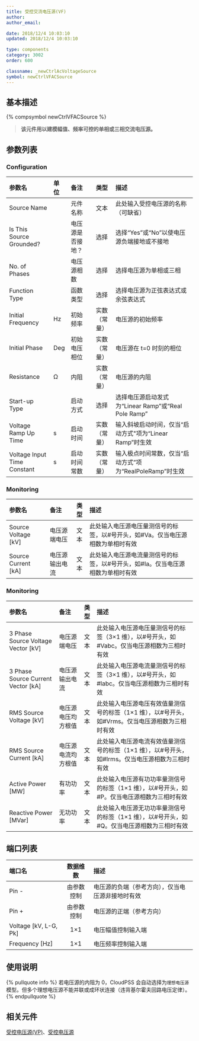 ```yaml
---
title: 受控交流电压源(VF)
author:
author_email:

date: 2018/12/4 10:03:10
updated: 2018/12/4 10:03:10

type: components
category: 3002
order: 600

classname: _newCtrlAcVoltageSource
symbol: newCtrlVFACSource
---
```


## 基本描述

{% compsymbol newCtrlVFACSource %}

> **该元件用以建模幅值、频率可控的单相或三相交流电压源。**

## 参数列表

### Configuration

| 参数名                      | 单位 | 备注             |     类型     | 描述                                                     |
| :-------------------------- | :--- | :--------------- | :----------: | :------------------------------------------------------- |
| Source Name                 |      | 元件名称         |     文本     | 此处输入受控电压源的名称（可缺省）                       |
| Is This Source Grounded?    |      | 电压源是否接地？ |     选择     | 选择“Yes”或“No”以使电压源负端接地或不接地                |
| No. of Phases               |      | 电压源相数       |     选择     | 选择电压源为单相或三相                                   |
| Function Type               |      | 函数类型         |     选择     | 选择电压源为正弦表达式或余弦表达式                       |
| Initial Frequency           | Hz   | 初始频率         | 实数（常量） | 电压源的初始频率                                         |
| Initial Phase               | Deg  | 初始电压相位     | 实数（常量） | 电压源在 t=0 时刻的相位                                  |
| Resistance                  | Ω    | 内阻             | 实数（常量） | 电压源的内阻                                             |
| Start-up Type               |      | 启动方式         |     选择     | 选择电压源启动发式为“Linear Ramp”或“Real Pole Ramp”      |
| Voltage Ramp Up Time        | s    | 启动时间         | 实数（常量） | 输入斜坡启动时间，仅当“启动方式"项为“Linear Ramp”时生效  |
| Voltage Input Time Constant | s    | 启动时间常数     | 实数（常量） | 输入极点时间常数，仅当“启动方式”项为“RealPoleRamp”时生效 |

### Monitoring

| 参数名                | 备注           | 类型 | 描述                                                                           |
| :-------------------- | :------------- | :--: | :----------------------------------------------------------------------------- |
| Source Voltage \[kV\] | 电压源端电压   | 文本 | 此处输入电压源电压量测信号的标签，以#号开头，如#Va。仅当电压源相数为单相时有效 |
| Source Current \[kA\] | 电压源输出电流 | 文本 | 此处输入电压源电流量测信号的标签，以#号开头，如#Ia。仅当电压源相数为单相时有效 |

### Monitoring

| 参数名                               | 备注               | 类型 | 描述                                                                                             |
| :----------------------------------- | :----------------- | :--: | :----------------------------------------------------------------------------------------------- |
| 3 Phase Source Voltage Vector \[kV\] | 电压源端电压       | 文本 | 此处输入电压源电压量测信号的标签（3×1 维），以#号开头，如#Vabc。仅当电压源相数为三相时有效       |
| 3 Phase Source Current Vector \[kA\] | 电压源输出电流     | 文本 | 此处输入电压源电流量测信号的标签（3×1 维），以#号开头，如#Iabc。仅当电压源相数为三相时有效       |
| RMS Source Voltage \[kV\]            | 电压源电压均方根值 | 文本 | 此处输入电压源电压有效值量测信号的标签（1×1 维），以#号开头，如#Vrms。仅当电压源相数为三相时有效 |
| RMS Source Current \[kA\]            | 电压源电流均方根值 | 文本 | 此处输入电压源电流有效值量测信号的标签（1×1 维），以#号开头，如#Irms。仅当电压源相数为三相时有效 |
| Active Power \[MW\]                  | 有功功率           | 文本 | 此处输入电压源有功功率量测信号的标签（1×1 维），以#号开头，如#P。仅当电压源相数为三相时有效      |
| Reactive Power \[MVar\]              | 无功功率           | 文本 | 此处输入电压源无功功率量测信号的标签（1×1 维），以#号开头，如#Q。仅当电压源相数为三相时有效      |

## 端口列表

| 端口名                  |  数据维数  | 描述                                             |
| :---------------------- | :--------: | :----------------------------------------------- |
| Pin -                   | 由参数控制 | 电压源的负端（参考方向），仅当电压源非接地时有效 |
| Pin +                   | 由参数控制 | 电压源的正端（参考方向）                         |
| Voltage \[kV, L-G, Pk\] |    1×1     | 电压幅值控制输入端                               |
| Frequency \[Hz\]        |    1×1     | 电压频率控制输入端                               |

## 使用说明

{% pullquote info %}
若电压源的内阻为 0，CloudPSS 会自动选择为`理想电压源`模型。但多个理想电压源不能并联或成环状连接（违背基尔霍夫回路电压定律）。
{% endpullquote %}

## 相关元件

[受控电压源(VP)](comp_newCtrlVPAcVoltageSource.md)、[受控电压源](comp_newCtrlVoltageSource.md)
